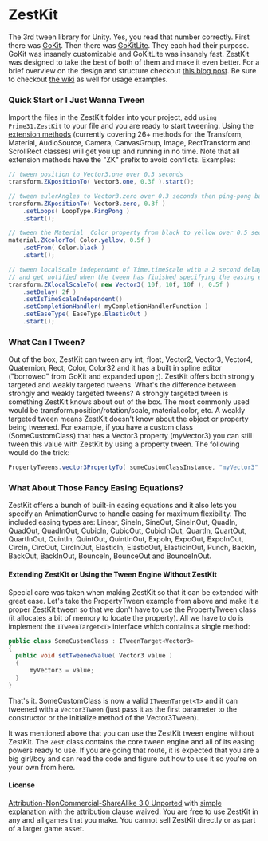 # ZestKit

The 3rd tween library for Unity. Yes, you read that number correctly. First there was [GoKit](https://github.com/prime31/GoKit). Then there was [GoKitLite](https://github.com/prime31/GoKitLite). They each had their purpose. GoKit was insanely customizable and GoKitLite was insanely fast. ZestKit was designed to take the best of both of them and make it even better. For a brief overview on the design and structure checkout [this blog post](http://blog.prime31.com/anatomy-of-a-tween-library/). Be sure to checkout [the wiki](https://github.com/prime31/ZestKit/wiki) as well for usage examples.


### Quick Start or I Just Wanna Tween

Import the files in the ZestKit folder into your project, add ```using Prime31.ZestKit``` to your file and you are ready to start tweening. Using the [extension methods](http://csharp.net-tutorials.com/csharp-3.0/extension-methods/) (currently covering 26+ methods for the Transform, Material, AudioSource, Camera, CanvasGroup, Image, RectTransform and ScrollRect classes) will get you up and running in no time. Note that all extension methods have the "ZK" prefix to avoid conflicts. Examples:

```csharp
// tween position to Vector3.one over 0.3 seconds
transform.ZKpositionTo( Vector3.one, 0.3f ).start();

// tween eulerAngles to Vector3.zero over 0.3 seconds then ping-pong back to the original value
transform.ZKpositionTo( Vector3.zero, 0.3f )
    .setLoops( LoopType.PingPong )
    .start();

// tween the Material _Color property from black to yellow over 0.5 seconds
material.ZKcolorTo( Color.yellow, 0.5f )
    .setFrom( Color.black )
    .start();

// tween localScale independant of Time.timeScale with a 2 second delay before starting the tween
// and get notified when the tween has finished specifying the easing equation to use
transform.ZKlocalScaleTo( new Vector3( 10f, 10f, 10f ), 0.5f )
    .setDelay( 2f )
    .setIsTimeScaleIndependent()
    .setCompletionHandler( myCompletionHandlerFunction )
    .setEaseType( EaseType.ElasticOut )
    .start();
```


### What Can I Tween?

Out of the box, ZestKit can tween any int, float, Vector2, Vector3, Vector4, Quaternion, Rect, Color, Color32 and it has a built in spline editor ("borrowed" from GoKit and expanded upon ;). ZestKit offers both strongly targeted and weakly targeted tweens. What's the difference between strongly and weakly targeted tweens? A strongly targeted tween is something ZestKit knows about out of the box. The most commonly used would be transform.position/rotation/scale, material.color, etc. A weakly targeted tween means ZestKit doesn't know about the object or property being tweened. For example, if you have a custom class (SomeCustomClass) that has a Vector3 property (myVector3) you can still tween this value with ZestKit by using a property tween. The following would do the trick:

```csharp
PropertyTweens.vector3PropertyTo( someCustomClassInstance, "myVector3", Vector3.zero, Vector3.one, 0.4f )
```


### What About Those Fancy Easing Equations?

ZestKit offers a bunch of built-in easing equations and it also lets you specify an AnimationCurve to handle easing for maximum flexibility. The included easing types are: Linear, SineIn, SineOut, SineInOut, QuadIn, QuadOut, QuadInOut, CubicIn, CubicOut, CubicInOut, QuartIn, QuartOut, QuartInOut, QuintIn, QuintOut, QuintInOut, ExpoIn, ExpoOut, ExpoInOut, CircIn, CircOut, CircInOut, ElasticIn, ElasticOut, ElasticInOut, Punch, BackIn, BackOut, BackInOut, BounceIn, BounceOut and BounceInOut.



#### Extending ZestKit or Using the Tween Engine Without ZestKit

Special care was taken when making ZestKit so that it can be extended with great ease. Let's take the PropertyTween example from above and make it a proper ZestKit tween so that we don't have to use the PropertyTween class (it allocates a bit of memory to locate the property). All we have to do is implement the ```ITweenTarget<T>``` interface which contains a single method:

```csharp
public class SomeCustomClass : ITweenTarget<Vector3>
{
  public void setTweenedValue( Vector3 value )
  {
      myVector3 = value;
  }
}
```

That's it. SomeCustomClass is now a valid ```ITweenTarget<T>``` and it can tweened with a ```Vector3Tween``` (just pass it as the first parameter to the constructor or the initialize method of the Vector3Tween).

It was mentioned above that you can use the ZestKit tween engine without ZestKit. The ```Zest``` class contains the core tween engine and all of its easing powers ready to use. If you are going that route, it is expected that you are a big girl/boy and can read the code and figure out how to use it so you're on your own from here.



#### License

[Attribution-NonCommercial-ShareAlike 3.0 Unported](http://creativecommons.org/licenses/by-nc-sa/3.0/legalcode) with [simple explanation](http://creativecommons.org/licenses/by-nc-sa/3.0/deed.en_US) with the attribution clause waived. You are free to use ZestKit in any and all games that you make. You cannot sell ZestKit directly or as part of a larger game asset.
